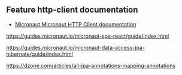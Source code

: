 ## Feature http-client documentation

- [Micronaut Micronaut HTTP Client documentation](https://docs.micronaut.io/latest/guide/index.html#httpClient)

https://guides.micronaut.io/micronaut-spa-react/guide/index.html

https://guides.micronaut.io/micronaut-data-access-jpa-hibernate/guide/index.html

https://dzone.com/articles/all-jpa-annotations-mapping-annotations